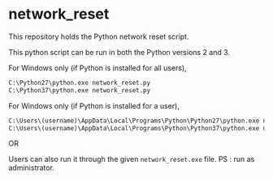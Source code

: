 # network_reset
This repository holds the Python network reset script.

This python script can be run in both the Python versions 2 and 3.

For Windows only (if Python is installed for all users),
```cmd
C:\Python27\python.exe network_reset.py
C:\Python37\python.exe network_reset.py
```

For Windows only (if Python is installed for a user),
```cmd
C:\Users\(username)\AppData\Local\Programs\Python\Python27\python.exe network_reset.py
C:\Users\(username)\AppData\Local\Programs\Python\Python37\python.exe network_reset.py
```

OR

Users can also run it through the given `network_reset.exe` file. PS : run as administrator.
